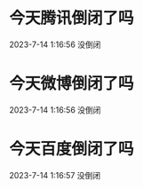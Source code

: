 # 今天腾讯倒闭了吗

2023-7-14 1:16:56 没倒闭

# 今天微博倒闭了吗

2023-7-14 1:16:56 没倒闭

# 今天百度倒闭了吗

2023-7-14 1:16:57 没倒闭

